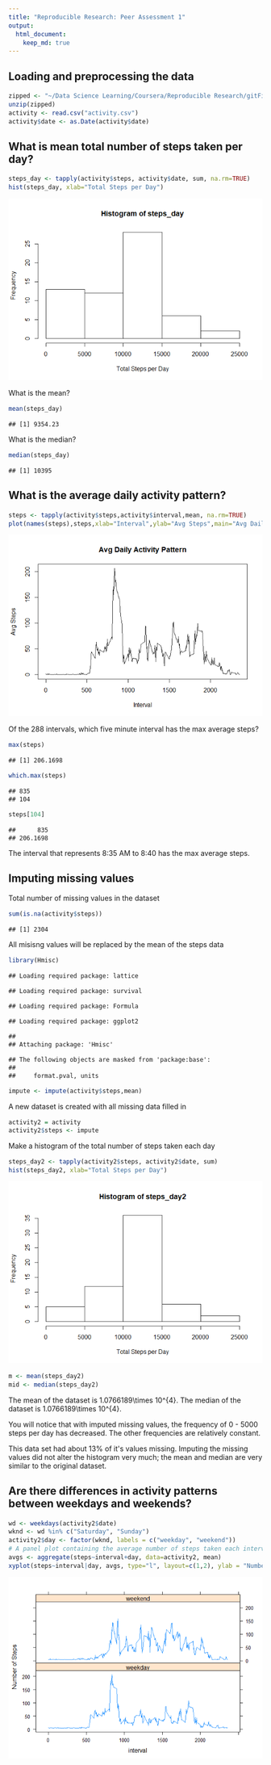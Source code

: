 ```yaml
---
title: "Reproducible Research: Peer Assessment 1"
output:
  html_document:
    keep_md: true
---
```



## Loading and preprocessing the data

```r
zipped <- "~/Data Science Learning/Coursera/Reproducible Research/gitFiles/activity.zip"
unzip(zipped)
activity <- read.csv("activity.csv")
activity$date <- as.Date(activity$date)
```

## What is mean total number of steps taken per day?

```r
steps_day <- tapply(activity$steps, activity$date, sum, na.rm=TRUE)
hist(steps_day, xlab="Total Steps per Day")
```

![](PA1_template_files/figure-html/unnamed-chunk-2-1.png)<!-- -->

What is the mean?

```r
mean(steps_day)
```

```
## [1] 9354.23
```
What is the median?

```r
median(steps_day)
```

```
## [1] 10395
```

## What is the average daily activity pattern?

```r
steps <- tapply(activity$steps,activity$interval,mean, na.rm=TRUE)
plot(names(steps),steps,xlab="Interval",ylab="Avg Steps",main="Avg Daily Activity Pattern",type="l")
```

![](PA1_template_files/figure-html/unnamed-chunk-5-1.png)<!-- -->

Of the 288 intervals, which five minute interval has the max average steps?

```r
max(steps)
```

```
## [1] 206.1698
```

```r
which.max(steps)
```

```
## 835 
## 104
```

```r
steps[104]
```

```
##      835 
## 206.1698
```
The interval that represents 8:35 AM to 8:40 has the max average steps.

## Imputing missing values
Total number of missing values in the dataset

```r
sum(is.na(activity$steps))
```

```
## [1] 2304
```
All misisng values will be replaced by the mean of the steps data

```r
library(Hmisc)
```

```
## Loading required package: lattice
```

```
## Loading required package: survival
```

```
## Loading required package: Formula
```

```
## Loading required package: ggplot2
```

```
## 
## Attaching package: 'Hmisc'
```

```
## The following objects are masked from 'package:base':
## 
##     format.pval, units
```

```r
impute <- impute(activity$steps,mean)
```
A new dataset is created with all missing data filled in

```r
activity2 = activity
activity2$steps <- impute
```
Make a histogram of the total number of steps taken each day

```r
steps_day2 <- tapply(activity2$steps, activity2$date, sum)
hist(steps_day2, xlab="Total Steps per Day")
```

![](PA1_template_files/figure-html/unnamed-chunk-10-1.png)<!-- -->

```r
m <- mean(steps_day2)
mid <- median(steps_day2)
```
The mean of the dataset is 1.0766189\times 10^{4}.
The median of the dataset is 1.0766189\times 10^{4}.

You will notice that with imputed missing values, the frequency of 0 - 5000 steps per day has decreased.  The other frequencies are relatively constant.

This data set had about 13% of it's values missing.  Imputing the missing values did not alter the histogram very much; the mean and median are very similar to the original dataset.

## Are there differences in activity patterns between weekdays and weekends?

```r
wd <- weekdays(activity2$date)
wknd <- wd %in% c("Saturday", "Sunday")
activity2$day <- factor(wknd, labels = c("weekday", "weekend"))
# A panel plot containing the average number of steps taken each interval comparing weekdays and weekends.
avgs <- aggregate(steps~interval+day, data=activity2, mean)
xyplot(steps~interval|day, avgs, type="l", layout=c(1,2), ylab = "Number of Steps")
```

![](PA1_template_files/figure-html/unnamed-chunk-11-1.png)<!-- -->
